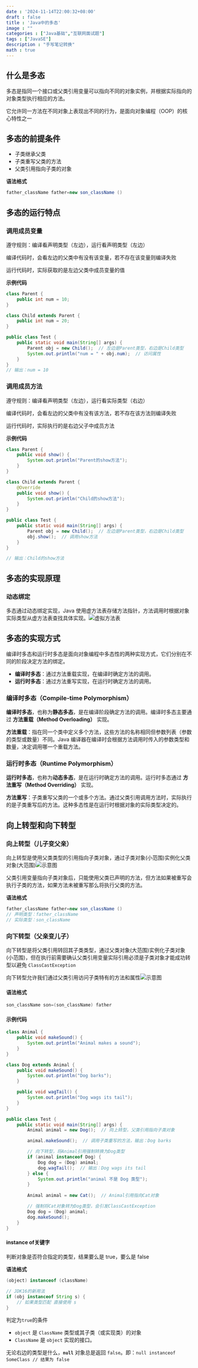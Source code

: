 ```yaml
---
date : '2024-11-14T22:00:32+08:00'
draft : false
title : 'Java中的多态'
image : ""
categories : ["Java基础","互联网面试题"]
tags : ["JavaSE"]
description : "手写笔记转换"
math : true
---
```


## 什么是多态

多态是指同一个接口或父类引用变量可以指向不同的对象实例，并根据实际指向的对象类型执行相应的方法。

它允许同一方法在不同对象上表现出不同的行为，是面向对象编程（OOP）的核心特性之一

## 多态的前提条件

- 子类继承父类
- 子类重写父类的方法
- 父类引用指向子类的对象

**语法格式**

```java
father_className father=new son_className ()
```



## 多态的运行特点

### 调用成员变量

遵守规则：编译看声明类型（左边），运行看声明类型（左边）

编译代码时，会看左边的父类中有没有该变量，若不存在该变量则编译失败

运行代码时，实际获取的是左边父类中成员变量的值

**示例代码**

```java
class Parent {
    public int num = 10;
}

class Child extends Parent {
    public int num = 20;
}

public class Test {
    public static void main(String[] args) {
        Parent obj = new Child();  // 左边是Parent类型，右边是Child类型
        System.out.println("num = " + obj.num);  // 访问属性
    }
}
// 输出：num = 10
```



### 调用成员方法

遵守规则：编译看声明类型（左边），运行看实际类型（右边）

编译代码时，会看左边的父类中有没有该方法，若不存在该方法则编译失败

运行代码时，实际执行的是右边父子中成员方法

**示例代码**

```java
class Parent {
    public void show() {
        System.out.println("Parent的show方法");
    }
}

class Child extends Parent {
    @Override
    public void show() {
        System.out.println("Child的show方法");
    }
}

public class Test {
    public static void main(String[] args) {
        Parent obj = new Child();  // 左边是Parent类型，右边是Child类型
        obj.show();  // 调用show方法
    }
}

// 输出：Child的show方法
```

## 多态的实现原理

### 动态绑定

多态通过动态绑定实现，Java 使用虚方法表存储方法指针，方法调用时根据对象实际类型从虚方法表查找具体实现。![虚拟方法表](javase-20241126104207.png)

## 多态的实现方式

编译时多态和运行时多态是面向对象编程中多态性的两种实现方式，它们分别在不同的阶段决定方法的绑定。

- **编译时多态**：通过方法重载实现，在编译时确定方法的调用。
- **运行时多态**：通过方法重写实现，在运行时确定方法的调用。

### 编译时多态（Compile-time Polymorphism）

**编译时多态**，也称为**静态多态**，是在编译阶段确定方法的调用。编译时多态主要通过 **方法重载（Method Overloading）** 实现。

**方法重载**：指在同一个类中定义多个方法，这些方法的名称相同但参数列表（参数的类型或数量）不同。Java 编译器在编译时会根据方法调用时传入的参数类型和数量，决定调用哪一个重载方法。

### 运行时多态（Runtime Polymorphism）

**运行时多态**，也称为**动态多态**，是在运行时确定方法的调用。运行时多态通过 **方法重写（Method Overriding）** 实现。

**方法重写**：子类重写父类的一个或多个方法。通过父类引用调用方法时，实际执行的是子类重写后的方法。这种多态性是在运行时根据对象的实际类型决定的。

## 向上转型和向下转型

### 向上转型（儿子变父亲）

向上转型是使用父类类型的引用指向子类对象，通过子类对象(小范围)实例化父类对象(大范围)![示意图](extends-bigsai-0cd258c9-b897-4be3-bdb2-2ddd9c073609.png)

父类引用变量指向子类对象后，只能使用父类已声明的方法，但方法如果被重写会执行子类的方法，如果方法未被重写那么将执行父类的方法。

**语法格式**

```java
father_className father=new son_className ()
// 声明类型：father_className
// 实际类型：son_className
```

### 向下转型（父亲变儿子）

向下转型是将父类引用转回其子类类型，通过父类对象(大范围)实例化子类对象(小范围)，但在执行前需要确认父类引用变量实际引用必须是子类对象才能成功转型以避免 `ClassCastException`

向下转型允许我们通过父类引用访问子类特有的方法和属性![示意图](extends-bigsai-ef0d4716-8b4f-4adf-845e-dd293871b7a7.png)

#### 语法格式

```java
son_className son=(son_className) father
```

#### 示例代码

```java
class Animal {
    public void makeSound() {
        System.out.println("Animal makes a sound");
    }
}

class Dog extends Animal {
    public void makeSound() {
        System.out.println("Dog barks");
    }

    public void wagTail() {
        System.out.println("Dog wags its tail");
    }
}

public class Test {
    public static void main(String[] args) {
        Animal animal = new Dog();  // 向上转型，父类引用指向子类对象

        animal.makeSound();  // 调用子类重写的方法，输出：Dog barks

        // 向下转型，将Animal引用强制转换为Dog类型
        if (animal instanceof Dog) {
            Dog dog = (Dog) animal;
            dog.wagTail();  // 输出：Dog wags its tail
        } else {
            System.out.println("animal 不是 Dog 类型");
        }
        
        Animal animal = new Cat();  // Animal引用指向Cat对象

        // 强制将Cat对象转为Dog类型，会引发ClassCastException
        Dog dog = (Dog) animal;  
        dog.makeSound();
    }
}

```



#### instance of关键字

判断对象是否符合指定的类型，结果要么是 true，要么是 false

**语法格式**

```java
(object) instanceof (className)
    
// JDK16的新用法
if (obj instanceof String s) {
    // 如果类型匹配 直接使用 s
}
```

判定为`true`的条件

-  `object` 是 `ClassName` 类型或其子类（或实现类）的对象
-  `ClassName` 是 `object` 实现的接口。

无论右边的类型是什么，**`null`** 对象总是返回 `false`。即：`null instanceof SomeClass // 结果为 false`

